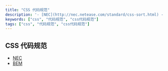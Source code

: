 ```yaml
---
title: "CSS 代码规范"
description: '- [NEC](http://nec.netease.com/standard/css-sort.html) - [BEM](http://getbem.com/introduction/)'
keywords: ["css", "代码规范", "css代码规范"]
tags: ["css", "代码规范", "css代码规范"]
---
```


## CSS 代码规范

- [NEC](http://nec.netease.com/standard/css-sort.html)
- [BEM](http://getbem.com/introduction/)
